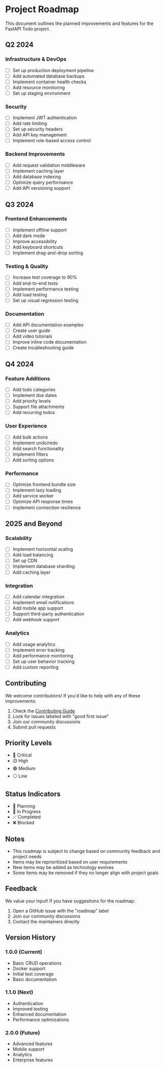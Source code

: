 # Project Roadmap

This document outlines the planned improvements and features for the FastAPI Todo project.

## Q2 2024

### Infrastructure & DevOps
- [ ] Set up production deployment pipeline
- [ ] Add automated database backups
- [ ] Implement container health checks
- [ ] Add resource monitoring
- [ ] Set up staging environment

### Security
- [ ] Implement JWT authentication
- [ ] Add rate limiting
- [ ] Set up security headers
- [ ] Add API key management
- [ ] Implement role-based access control

### Backend Improvements
- [ ] Add request validation middleware
- [ ] Implement caching layer
- [ ] Add database indexing
- [ ] Optimize query performance
- [ ] Add API versioning support

## Q3 2024

### Frontend Enhancements
- [ ] Implement offline support
- [ ] Add dark mode
- [ ] Improve accessibility
- [ ] Add keyboard shortcuts
- [ ] Implement drag-and-drop sorting

### Testing & Quality
- [ ] Increase test coverage to 90%
- [ ] Add end-to-end tests
- [ ] Implement performance testing
- [ ] Add load testing
- [ ] Set up visual regression testing

### Documentation
- [ ] Add API documentation examples
- [ ] Create user guide
- [ ] Add video tutorials
- [ ] Improve inline code documentation
- [ ] Create troubleshooting guide

## Q4 2024

### Feature Additions
- [ ] Add todo categories
- [ ] Implement due dates
- [ ] Add priority levels
- [ ] Support file attachments
- [ ] Add recurring todos

### User Experience
- [ ] Add bulk actions
- [ ] Implement undo/redo
- [ ] Add search functionality
- [ ] Implement filters
- [ ] Add sorting options

### Performance
- [ ] Optimize frontend bundle size
- [ ] Implement lazy loading
- [ ] Add service worker
- [ ] Optimize API response times
- [ ] Implement connection resilience

## 2025 and Beyond

### Scalability
- [ ] Implement horizontal scaling
- [ ] Add load balancing
- [ ] Set up CDN
- [ ] Implement database sharding
- [ ] Add caching layer

### Integration
- [ ] Add calendar integration
- [ ] Implement email notifications
- [ ] Add mobile app support
- [ ] Support third-party authentication
- [ ] Add webhook support

### Analytics
- [ ] Add usage analytics
- [ ] Implement error tracking
- [ ] Add performance monitoring
- [ ] Set up user behavior tracking
- [ ] Add custom reporting

## Contributing

We welcome contributions! If you'd like to help with any of these improvements:

1. Check the [Contributing Guide](CONTRIBUTING.md)
2. Look for issues labeled with "good first issue"
3. Join our community discussions
4. Submit pull requests

## Priority Levels

- 🔴 Critical
- 🟡 High
- 🟢 Medium
- ⚪ Low

## Status Indicators

- 📝 Planning
- 🚧 In Progress
- ✅ Completed
- ❌ Blocked

## Notes

- This roadmap is subject to change based on community feedback and project needs
- Items may be reprioritized based on user requirements
- New items may be added as technology evolves
- Some items may be removed if they no longer align with project goals

## Feedback

We value your input! If you have suggestions for the roadmap:

1. Open a GitHub issue with the "roadmap" label
2. Join our community discussions
3. Contact the maintainers directly

## Version History

### 1.0.0 (Current)
- Basic CRUD operations
- Docker support
- Initial test coverage
- Basic documentation

### 1.1.0 (Next)
- Authentication
- Improved testing
- Enhanced documentation
- Performance optimizations

### 2.0.0 (Future)
- Advanced features
- Mobile support
- Analytics
- Enterprise features 